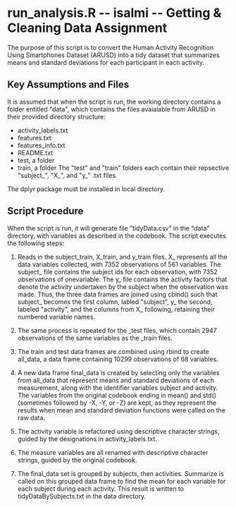 # run_analysis.R -- isalmi -- Getting & Cleaning Data Assignment

The purpose of this script is to convert the Human Activity Recognition Using
Smartphones Dataset (ARUSD) into a tidy dataset that summarizes means and standard
deviations for each participant in each activity.


## Key Assumptions and Files
It is assumed that when the script is run, the working directory contains a 
folder entitled "data", which contains the files avaialable from ARUSD in their
provided directory structure:
  * activity_labels.txt
  * features.txt
  * features_info.txt
  * README.txt
  * test, a folder
  * train, a folder
The "test" and "train" folders each contain their repsective "subject_", "X_",
and "y_" .txt files. 

The dplyr package must be installed in local directory. 


## Script Procedure
When the script is run, it will generate file "tidyData.csv" in the "data" 
directory, with variables as described in the codebook. The script executes the
following steps:

1. Reads in the subject_train, X_train, and y_train files. X_ represents all the 
data variables collected, with 7352 observations of 561 variables. The subject_
file contains the subject ids for each observation, with 7352 observations of 
onevariable. The y_ file contains the activity factors that denote the activity
undertaken by the subject when the observation was made. Thus, the three data
frames are joined using cbind() such that subject_ becomes the first column, 
labled "subject", y_ the second, labeled "activity", and the columns from X_
following, retaining their numbered variable names. 

2. The same process is repeated for the _test files, which contain 2947 
observations of the same variables as the _train files.

3. The train and test data frames are combined using rbind to create all_data,
a data frame containing 10299 observations of 68 variables. 

4. A new data frame final_data is created by selecting only the variables from
all_data that represent means and standard deviations of each measurement, along
with the identifier variables subject and activity. The variables from 
the original codebook ending in mean() and std() (sometimes followed by -X, -Y, 
or -Z) are kept, as they represent the results when mean and standard deviation
functions were called on the raw data. 

5. The activity variable is refactored using descriptive character strings, guided
by the designations in activity_labels.txt.

6. The measure variables are all renamed with descriptive character strings,
guided by the original codebook. 

7. The final_data set is grouped by subjects, then activities. Summarize is called
on this grouped data frame to find the mean for each variable for each subject 
during each activity. This result is written to tidyDataBySubjects.txt in the data
directory.








